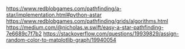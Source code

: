 https://www.redblobgames.com/pathfinding/a-star/implementation.html#python-astar
https://www.redblobgames.com/pathfinding/grids/algorithms.html
https://medium.com/@nicholas.w.swift/easy-a-star-pathfinding-7e6689c7f7b2
https://stackoverflow.com/questions/19939829/assign-random-color-to-matplotlib-graph/19940054
